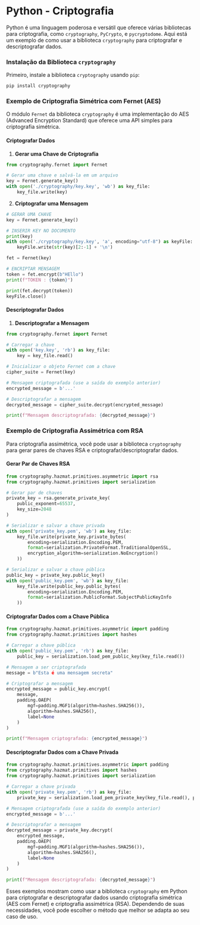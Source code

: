 # Python - Criptografia

Python é uma linguagem poderosa e versátil que oferece várias bibliotecas para criptografia, como `cryptography`, `PyCrypto`, e `pycryptodome`. Aqui está um exemplo de como usar a biblioteca `cryptography` para criptografar e descriptografar dados.

### Instalação da Biblioteca `cryptography`

Primeiro, instale a biblioteca `cryptography` usando `pip`:

```sh
pip install cryptography
```

### Exemplo de Criptografia Simétrica com Fernet (AES)

O módulo `Fernet` da biblioteca `cryptography` é uma implementação do AES (Advanced Encryption Standard) que oferece uma API simples para criptografia simétrica.

#### Criptografar Dados

1. **Gerar uma Chave de Criptografia**

```python
from cryptography.fernet import Fernet

# Gerar uma chave e salvá-la em um arquivo
key = Fernet.generate_key()
with open('./cryptography/key.key', 'wb') as key_file:
    key_file.write(key)
```

2. **Criptografar uma Mensagem**

```py
# GERAR UMA CHAVE
key = Fernet.generate_key()

# INSERIR KEY NO DOCUMENTO
print(key)
with open('./cryptography/key.key', 'a', encoding="utf-8") as keyFile:
    keyFile.write(str(key)[2:-1] + '\n')

fet = Fernet(key)

# ENCRIPTAR MENSAGEM
token = fet.encrypt(b"HEllo")
print(f"TOKEN : {token}")

print(fet.decrypt(token))
keyFile.close()
```

#### Descriptografar Dados

1. **Descriptografar a Mensagem**

```python
from cryptography.fernet import Fernet

# Carregar a chave
with open('key.key', 'rb') as key_file:
    key = key_file.read()

# Inicializar o objeto Fernet com a chave
cipher_suite = Fernet(key)

# Mensagem criptografada (use a saída do exemplo anterior)
encrypted_message = b'...'

# Descriptografar a mensagem
decrypted_message = cipher_suite.decrypt(encrypted_message)

print(f"Mensagem descriptografada: {decrypted_message}")
```

### Exemplo de Criptografia Assimétrica com RSA

Para criptografia assimétrica, você pode usar a biblioteca `cryptography` para gerar pares de chaves RSA e criptografar/descriptografar dados.

#### Gerar Par de Chaves RSA

```python
from cryptography.hazmat.primitives.asymmetric import rsa
from cryptography.hazmat.primitives import serialization

# Gerar par de chaves
private_key = rsa.generate_private_key(
    public_exponent=65537,
    key_size=2048
)

# Serializar e salvar a chave privada
with open('private_key.pem', 'wb') as key_file:
    key_file.write(private_key.private_bytes(
        encoding=serialization.Encoding.PEM,
        format=serialization.PrivateFormat.TraditionalOpenSSL,
        encryption_algorithm=serialization.NoEncryption()
    ))

# Serializar e salvar a chave pública
public_key = private_key.public_key()
with open('public_key.pem', 'wb') as key_file:
    key_file.write(public_key.public_bytes(
        encoding=serialization.Encoding.PEM,
        format=serialization.PublicFormat.SubjectPublicKeyInfo
    ))
```

#### Criptografar Dados com a Chave Pública

```python
from cryptography.hazmat.primitives.asymmetric import padding
from cryptography.hazmat.primitives import hashes

# Carregar a chave pública
with open('public_key.pem', 'rb') as key_file:
    public_key = serialization.load_pem_public_key(key_file.read())

# Mensagem a ser criptografada
message = b"Esta é uma mensagem secreta"

# Criptografar a mensagem
encrypted_message = public_key.encrypt(
    message,
    padding.OAEP(
        mgf=padding.MGF1(algorithm=hashes.SHA256()),
        algorithm=hashes.SHA256(),
        label=None
    )
)

print(f"Mensagem criptografada: {encrypted_message}")
```

#### Descriptografar Dados com a Chave Privada

```python
from cryptography.hazmat.primitives.asymmetric import padding
from cryptography.hazmat.primitives import hashes
from cryptography.hazmat.primitives import serialization

# Carregar a chave privada
with open('private_key.pem', 'rb') as key_file:
    private_key = serialization.load_pem_private_key(key_file.read(), password=None)

# Mensagem criptografada (use a saída do exemplo anterior)
encrypted_message = b'...'

# Descriptografar a mensagem
decrypted_message = private_key.decrypt(
    encrypted_message,
    padding.OAEP(
        mgf=padding.MGF1(algorithm=hashes.SHA256()),
        algorithm=hashes.SHA256(),
        label=None
    )
)

print(f"Mensagem descriptografada: {decrypted_message}")
```

Esses exemplos mostram como usar a biblioteca `cryptography` em Python para criptografar e descriptografar dados usando criptografia simétrica (AES com Fernet) e criptografia assimétrica (RSA). Dependendo de suas necessidades, você pode escolher o método que melhor se adapta ao seu caso de uso.